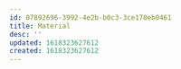 ```yaml
---
id: 07892696-3992-4e2b-b0c3-3ce170eb0461
title: Material
desc: ''
updated: 1618323627612
created: 1618323627612
---
```


